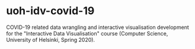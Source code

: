 # uoh-idv-covid-19

COVID-19 related data wrangling and interactive visualisation
development for the "Interactive Data Visualisation" course
(Computer Science, University of Helsinki, Spring 2020).
